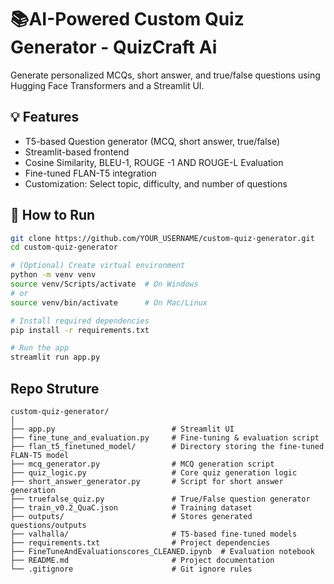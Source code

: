# 📚AI-Powered Custom Quiz Generator - QuizCraft Ai 

Generate personalized MCQs, short answer, and true/false questions using Hugging Face Transformers and a Streamlit UI.

## 💡 Features
- T5-based Question generator (MCQ, short answer, true/false)
- Streamlit-based frontend
- Cosine Similarity, BLEU-1, ROUGE -1 AND ROUGE-L Evaluation
- Fine-tuned FLAN-T5 integration
- Customization: Select topic, difficulty, and number of questions



## 🚀 How to Run

```bash
git clone https://github.com/YOUR_USERNAME/custom-quiz-generator.git
cd custom-quiz-generator

# (Optional) Create virtual environment
python -m venv venv
source venv/Scripts/activate  # On Windows
# or
source venv/bin/activate      # On Mac/Linux

# Install required dependencies
pip install -r requirements.txt

# Run the app
streamlit run app.py

```
## Repo Struture
```
custom-quiz-generator/
│
├── app.py                          # Streamlit UI
├── fine_tune_and_evaluation.py     # Fine-tuning & evaluation script
├── flan_t5_finetuned_model/        # Directory storing the fine-tuned FLAN-T5 model
├── mcq_generator.py                # MCQ generation script                  
├── quiz_logic.py                   # Core quiz generation logic
├── short_answer_generator.py       # Script for short answer generation
├── truefalse_quiz.py               # True/False question generator
├── train_v0.2_QuaC.json            # Training dataset
├── outputs/                        # Stores generated questions/outputs
├── valhalla/                       # T5-based fine-tuned models
├── requirements.txt                # Project dependencies
├── FineTuneAndEvaluationscores_CLEANED.ipynb  # Evaluation notebook
├── README.md                       # Project documentation
└── .gitignore                      # Git ignore rules
```